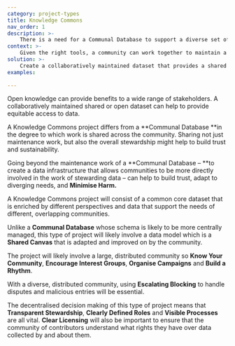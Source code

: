 ```yaml
---
category: project-types
title: Knowledge Commons
nav_order: 1
description: >-
    There is a need for a Communal Database to support a diverse set of communities. But outside a common core set of data, there are different and evolving needs.
context: >-
    Given the right tools, a community can work together to maintain a Communal Database. Adapting to divergent needs can be difficult to manage from the centre. 
solution: >-
    Create a collaboratively maintained dataset that provides a shared data infrastructure for a community to coordinate around collecting data of interest and benefit to them.
examples:
    
---
```


Open knowledge can provide benefits to a wide range of stakeholders. A collaboratively maintained shared or open dataset can help to provide equitable access to data.

A Knowledge Commons project differs from a **Communal Database **in the degree to which work is shared across the community. Sharing not just maintenance work, but also the overall stewardship might help to build trust and sustainability.

Going beyond the maintenance work of a **Communal Database – **to create a data infrastructure that allows communities to be more directly involved in the work of stewarding data – can help to build trust, adapt to diverging needs, and  **Minimise Harm.**

A Knowledge Commons project will consist of a common core dataset that is enriched by different perspectives and data that support the needs of different, overlapping communities.

Unlike a **Communal Database** whose schema is likely to be more centrally managed, this type of project will likely involve a data model which is a **Shared Canvas** that is adapted and improved on by the community.

The project will likely involve a large, distributed community so **Know Your Community**,  **Encourage Interest Groups**, **Organise Campaigns** and **Build a Rhythm**.

With a diverse, distributed community, using **Escalating Blocking** to handle disputes and malicious entries will be essential.

The decentralised decision making of this type of project means that **Transparent Stewardship**, **Clearly Defined Roles** and **Visible Processes** are all vital. **Clear Licensing** will also be important to ensure that the community of contributors understand what rights they have over data collected by and about them.
